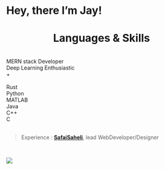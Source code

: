 
# Hey, there I’m Jay! 

<h1 align="center">Languages & Skills</h1>
<br/>
     MERN stack Developer
     
<br/>
Deep Learning Enthusiastic
<br/>
       +
<br/>
<br/>
     Rust
   <br/> 
   Python
   <br/>
   MATLAB
   <br/>
   Java
   <br/>
     C++
  <br/>
   C
  <br/>
  <br/>

> Experience : [**SafaiSaheli**](https://www.safaisaheli.com), lead WebDeveloper/Designer

  
  <br/>

        
![](https://c.tenor.com/CwZDbX7DvR8AAAAd/pixel-sakura.gif)
        
